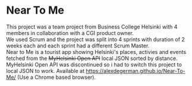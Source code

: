 # Near To Me
This project was a team project from Business College Helsinki with 4 members in collaboration with a CGI product owner.  
We used Scrum and the project was split into 4 sprints with duration of 2 weeks each and each sprint had a different Scrum Master.  
Near to Me is a tourist app showing Helsinki's places, activies and events fetched from the ~~MyHelsinki Open API~~ local JSON sorted by distance.  
MyHelsinki Open API was discontinued so i had to switch this project to local JSON to work.
Available at https://alexdegerman.github.io/Near-To-Me/ (Use a Chrome based browser).  

